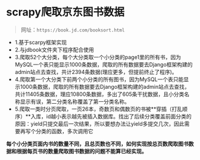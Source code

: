 # scrapy爬取京东图书数据

>网址：`https://book.jd.com/booksort.html`

- 1.基于scarpy框架实现
- 2.与jdbook文件夹下程序配合使用
- 3.爬取52个大分类，每个大分类取一个小分类的page1里的所有书，因为MySQL一个表只能显示1000条数据，爬取的所有数据要去Django框架构建的admin站点去查找，共计2394条数据(理应更多，但提前终止了程序)。
- 4.爬取第一个大分类下前两个小分类的所有图书，因为MySQL一个表只能显示1000条数据，爬取的所有数据要去Django框架构建的admin站点去查找，共计11405条数据，理应10800条数据，多出了605条干扰数据，且小分类名称显示有误，第二分类名称覆盖了第一分类名称。
- 5.爬取一类时分页爬取，一页26本，奇数页和偶数页的书被**穿插（打乱顺序）**入库，id越小表示越先被插入数据库。找出了后续分类覆盖前面分类的原因：yield只提交最后一次结果，所以要想办法让yield多提交几次，因此需要再写个分类的函数，多次调用它

**每个小分类页面内书的数量不同，且总页数也不同，如何实现按总页数爬取图书数据和根据每页书的数量爬取图书数据的问题不能算已经实现。**